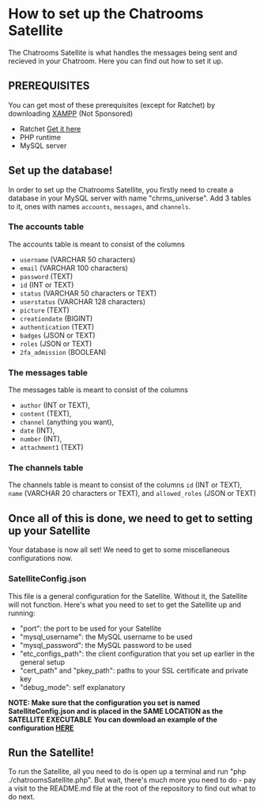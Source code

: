# How to set up the Chatrooms Satellite
The Chatrooms Satellite is what handles the messages being sent and recieved in your Chatroom. Here you can find out how to set it up.
## PREREQUISITES
You can get most of these prerequisites (except for Ratchet) by downloading [XAMPP](https://apachefriends.org) (Not Sponsored)
- Ratchet [Get it here](http://socketo.me)
- PHP runtime
- MySQL server
## Set up the database!
In order to set up the Chatrooms Satellite, you firstly need to create a database in your MySQL server with name "chrms_universe".
Add 3 tables to it, ones with names `accounts`, `messages`, and `channels`.
### The accounts table
The accounts table is meant to consist of the columns 
- `username` (VARCHAR 50 characters) 
- `email` (VARCHAR 100 characters) 
- `password` (TEXT)
- `id` (INT or TEXT)
- `status` (VARCHAR 50 characters or TEXT)
- `userstatus` (VARCHAR 128 characters)
- `picture` (TEXT)
- `creationdate` (BIGINT)
- `authentication` (TEXT)
- `badges` (JSON or TEXT)
- `roles` (JSON or TEXT) 
- `2fa_admission` (BOOLEAN)
### The messages table
The messages table is meant to consist of the columns 
- `author` (INT or TEXT), 
- `content` (TEXT), 
- `channel` (anything you want), 
- `date` (INT), 
- `number` (INT), 
- `attachment1` (TEXT)
### The channels table
The channels table is meant to consist of the columns `id` (INT or TEXT), `name` (VARCHAR 20 characters or TEXT), and `allowed_roles` (JSON or TEXT)
## Once all of this is done, we need to get to setting up your Satellite
Your database is now all set! We need to get to some miscellaneous configurations now.
### SatelliteConfig.json
This file is a general configuration for the Satellite. Without it, the Satellite will not function. 
Here's what you need to set to get the Satellite up and running:
- "port": the port to be used for your Satellite
- "mysql_username": the MySQL username to be used
- "mysql_password": the MySQL password to be used
- "etc_configs_path": the client configuration that you set up earlier in the general setup
- "cert_path" and "pkey_path": paths to your SSL certificate and private key
- "debug_mode": self explanatory

**NOTE: Make sure that the configuration you set is named SatelliteConfig.json and is placed in the SAME LOCATION as the SATELLITE EXECUTABLE**
**You can download an example of the configuration [HERE](https://github.com/PopularTopplingJelly/Chatrooms/raw/main/satellite/SatelliteConfig_EXAMPLE.json)**
## Run the Satellite!
To run the Satellite, all you need to do is open up a terminal and run "php ./chatroomsSatellite.php". 
But wait, there's much more you need to do - pay a visit to the README.md file at the root of the repository to find out what to do next.
